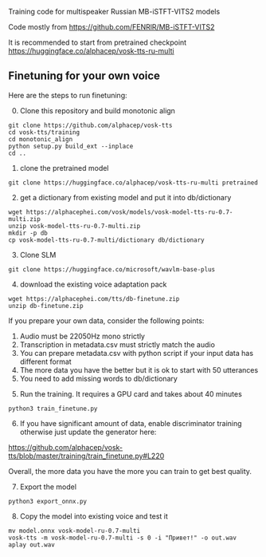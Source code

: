 Training code for multispeaker Russian MB-iSTFT-VITS2 models

Code mostly from <https://github.com/FENRlR/MB-iSTFT-VITS2>

It is recommended to start from pretrained checkpoint https://huggingface.co/alphacep/vosk-tts-ru-multi

## Finetuning for your own voice

Here are the steps to run finetuning:

0) Clone this repository and build monotonic align

```
git clone https://github.com/alphacep/vosk-tts
cd vosk-tts/training
cd monotonic_align
python setup.py build_ext --inplace
cd ..
```

1) clone the pretrained model

```
git clone https://huggingface.co/alphacep/vosk-tts-ru-multi pretrained
```

2) get a dictionary from existing model and put it into db/dictionary

```
wget https://alphacephei.com/vosk/models/vosk-model-tts-ru-0.7-multi.zip
unzip vosk-model-tts-ru-0.7-multi.zip
mkdir -p db
cp vosk-model-tts-ru-0.7-multi/dictionary db/dictionary
```

3) Clone SLM


```
git clone https://huggingface.co/microsoft/wavlm-base-plus
```

4) download the existing voice adaptation pack

```
wget https://alphacephei.com/tts/db-finetune.zip
unzip db-finetune.zip
```

If you prepare your own data, consider the following points:

  1. Audio must be 22050Hz mono strictly
  1. Transcription in metadata.csv must strictly match the audio
  1. You can prepare metadata.csv with python script if your input data has different format
  1. The more data you have the better but it is ok to start with 50 utterances
  1. You need to add missing words to db/dictionary

5) Run the training. It requires a GPU card and takes about 40 minutes

```
python3 train_finetune.py
```

6) If you have significant amount of data, enable discriminator training otherwise just update the generator here:

<https://github.com/alphacep/vosk-tts/blob/master/training/train_finetune.py#L220>

Overall, the more data you have the more you can train to get best quality.

7) Export the model

```
python3 export_onnx.py
```

8) Copy the model into existing voice and test it

```
mv model.onnx vosk-model-ru-0.7-multi
vosk-tts -m vosk-model-ru-0.7-multi -s 0 -i "Привет!" -o out.wav
aplay out.wav
```
